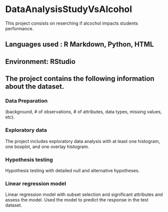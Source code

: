 # DataAnalysisStudyVsAlcohol
This project consists on reserching if alcochol impacts students performance. 

## Languages used : R Markdown, Python, HTML
## Environment: RStudio



## The project contains the following information about the dataset.

### Data Preparation 

(background, # of observations, # of attributes, data types, missing values, etc).

### Exploratory data
The project includes exploratory data analysis with at least one histogram, one boxplot, and one overlay histogram.

### Hypothesis testing
Hypothesis testing with detailed null and alternative hypotheses.

### Linear regression model
Linear regression model with subset selection and  significant attributes and assess the model. Used the model to predict the response in the test dataset.
